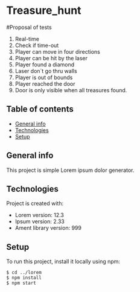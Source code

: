 # Treasure_hunt

#Proposal of tests
1. Real-time
2. Check if time-out
3. Player can move in four directions
4. Player can be hit by the laser
5. Player found a diamond
6. Laser don´t go thru walls
7. Player is out of bounds
8. Player reached the door
9. Door is only visible when all treasures found.

## Table of contents
* [General info](#general-info)
* [Technologies](#technologies)
* [Setup](#setup)

## General info
This project is simple Lorem ipsum dolor generator.
	
## Technologies
Project is created with:
* Lorem version: 12.3
* Ipsum version: 2.33
* Ament library version: 999
	
## Setup
To run this project, install it locally using npm:

```
$ cd ../lorem
$ npm install
$ npm start
